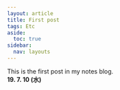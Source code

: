 ```yaml
---
layout: article
title: First post
tags: Etc
aside:
  toc: true
sidebar:
  nav: layouts
---
```


This is the first post in my notes blog.  
**19. 7. 10 (水)**
